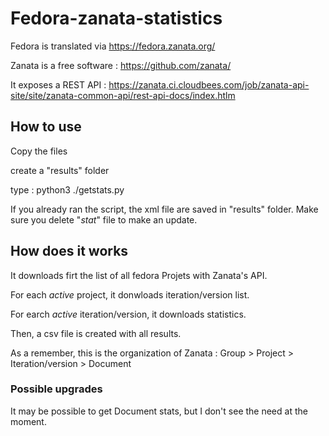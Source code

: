 # Fedora-zanata-statistics
Fedora is translated via https://fedora.zanata.org/

Zanata is a free software : https://github.com/zanata/

It exposes a REST API : https://zanata.ci.cloudbees.com/job/zanata-api-site/site/zanata-common-api/rest-api-docs/index.htlm

## How to use
Copy the files

create a "results" folder

type : python3 ./getstats.py

If you already ran the script, the xml file are saved in "results" folder. Make sure you delete "*stat*" file to make an update.

## How does it works
It downloads firt the list of all fedora Projets with Zanata's API.

For each _active_ project, it donwloads iteration/version list.

For earch _active_ iteration/version, it downloads statistics.

Then, a csv file is created with all results.

As a remember, this is the organization of Zanata : Group > Project > Iteration/version > Document

### Possible upgrades
It may be possible to get Document stats, but I don't see the need at the moment.
